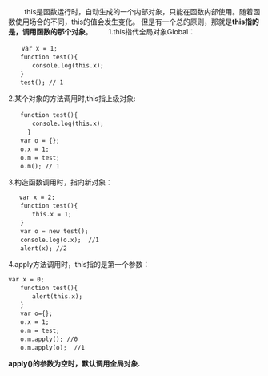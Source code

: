 　　   this是函数运行时，自动生成的一个内部对象，只能在函数内部使用。随着函数使用场合的不同，this的值会发生变化。
   但是有一个总的原则，那就是**this指的是，调用函数的那个对象**。
　　1.this指代全局对象Global：
　　
```
　  var x = 1; 
　　function test(){ 
　　　　console.log(this.x); 
　　} 
　　test(); // 1 
```
2.某个对象的方法调用时,this指上级对象:

```
　　function test(){ 
　　　　console.log(this.x); 
　　  } 
　　var o = {}; 
　　o.x = 1; 
　　o.m = test; 
　　o.m(); // 1 
```
3.构造函数调用时，指向新对象：

```
   var x = 2; 
　　function test(){ 
　　　　this.x = 1; 
　　} 
　　var o = new test(); 
　　console.log(o.x);  //1
　　alert(x); //2 
```
4.apply方法调用时，this指的是第一个参数：

```
var x = 0; 
　　function test(){ 
　　　　alert(this.x); 
　　} 
　　var o={}; 
　　o.x = 1; 
　　o.m = test; 
　　o.m.apply(); //0 
　　o.m.apply(o);  //1
```
**apply()的参数为空时，默认调用全局对象.**

　　 
